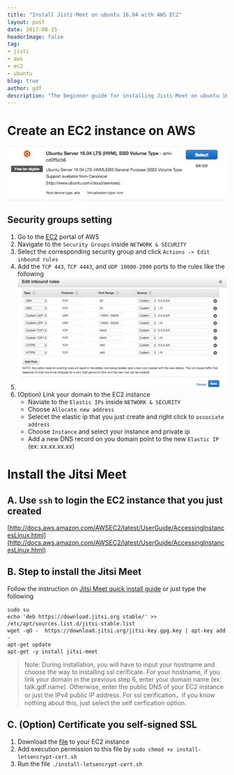 ```yaml
---
title: "Install Jisti-Meet on ubuntu 16.04 with AWS EC2"
layout: post
date: 2017-08-15
headerImage: false
tag:
- jisti
- aws
- ec2
- ubuntu
blog: true
author: gdf
description: "The beginner guide for installing Jisti-Meet on ubuntu 16.04 with AWS EC2 service"
---
```


# Create an EC2 instance on AWS

![IMAGE](/assets/images/posts/aws_ubuntu_ec2.png)
## Security groups setting
1. Go to the [EC2](https://console.aws.amazon.com/ec2) portal of AWS
2. Navigate to the `Security Groups` inside `NETWORK & SECURITY`
3. Select the corresponding security group and click `Actions -> Edit inbound rules`
4. Add the `TCP 443`, `TCP 4443`, and `UDP 10000-2000` ports to the rules like the following
5. ![IMAGE](/assets/images/posts/security_inbound.png)
6. (Option) Link your domain to the EC2 instance
    - Naviate to the `Elastic IPs` inside `NETWORK & SECURITY`
    - Choose `Allocate new address`
    - Selecet the elastic ip that you just create and right click to `associate address`
    - Choose `Instance` and select your instance and private ip
    - Add a new DNS record on you domain point to the new `Elastic IP` (ex: xx.xx.xx.xx)

# Install the Jitsi Meet

## A. Use `ssh` to login the EC2 instance that you just created
[http://docs.aws.amazon.com/AWSEC2/latest/UserGuide/AccessingInstancesLinux.html](http://docs.aws.amazon.com/AWSEC2/latest/UserGuide/AccessingInstancesLinux.html)
## B. Step to install the Jitsi Meet
Follow the instruction on [Jitsi Meet quick install guide](https://github.com/jitsi/jitsi-meet/blob/master/doc/quick-install.md) or just type the following

```
sudo su
echo 'deb https://download.jitsi.org stable/' >> /etc/apt/sources.list.d/jitsi-stable.list
wget -qO -  https://download.jitsi.org/jitsi-key.gpg.key | apt-key add -
apt-get update
apt-get -y install jitsi-meet
```

> Note: During installation, you will have to input your hostname and choose the way to installing ssl cerificate. For your hostname, if you link your domain in the previous step 6, enter your domain name (ex: talk.gdf.name). Otherwise, enter the public DNS of your EC2 instance or just the IPv4 public IP address. For ssl cerification，if you know nothing about this, just select the self cerfication option.

## C. (Option) Certificate you self-signed SSL
1. Download the [file](https://github.com/jitsi/jitsi-meet/blob/master/resources/install-letsencrypt-cert.sh) to your EC2 instance
2. Add execution permission to this file by `sudo chmod +x install-letsencrypt-cert.sh`
3. Run the file `./install-letsencrypt-cert.sh`

